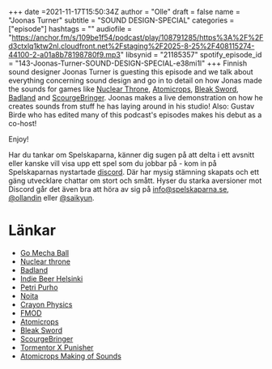+++
date =2021-11-17T15:50:34Z
author = "Olle"
draft = false
name = "Joonas Turner"
subtitle = "SOUND DESIGN-SPECIAL"
categories = ["episode"]
hashtags = ""
audiofile = "https://anchor.fm/s/109be1f54/podcast/play/108791285/https%3A%2F%2Fd3ctxlq1ktw2nl.cloudfront.net%2Fstaging%2F2025-8-25%2F408115274-44100-2-a01a8b78198780f9.mp3"
libsynid = "21185357"
spotify_episode_id = "143-Joonas-Turner-SOUND-DESIGN-SPECIAL-e38mi1l"
+++
Finnish sound designer Joonas Turner is guesting this episode and we talk about everything concerning sound design and go in to detail on how Jonas made the sounds for games like [Nuclear Throne](https://www.youtube.com/watch?v=7LSs1bj41P4&ab_channel=Vlambeer), [Atomicrops](https://www.youtube.com/watch?v=bejbt8FHGFs&ab_channel=RawFury), [Bleak Sword](), [Badland](https://www.youtube.com/watch?v=7nkxyKo09Qs&ab_channel=FrogmindGames) and [ScourgeBringer](https://www.youtube.com/watch?v=cJMPg7wpOBg&ab_channel=IGN). Joonas makes a live demonstration on how he creates sounds from stuff he has laying around in his studio! Also: Gustav Birde who has edited many of this podcast's episodes makes his debut as a co-host! 

Enjoy!


Har du tankar om Spelskaparna, känner dig sugen på att delta i ett avsnitt eller kanske vill visa upp ett spel som du jobbar på - kom in på Spelskaparnas nystartade [discord](https://discord.gg/hBHEXss). Där har mysig stämning skapats och ett gäng utvecklare chattar om stort och smått. Hyser du starka aversioner mot Discord går det även bra att höra av sig på info@spelskaparna.se, [@ollandin](https://twitter.com/ollelandin) eller [@saikyun](https://twitter.com/Saikyun).

# Länkar
* [Go Mecha Ball](https://twitter.com/jakob_wahlberg)
* [Nuclear throne](https://www.youtube.com/watch?v=7LSs1bj41P4&ab_channel=Vlambeer)
* [Badland](https://www.youtube.com/watch?v=7nkxyKo09Qs&ab_channel=FrogmindGames)
* [Indie Beer Helsinki](https://m.facebook.com/groups/279560442074423?view=info&sfd=1)
* [Petri Purho](https://en.wikipedia.org/wiki/Petri_Purho)
* [Noita](https://www.youtube.com/watch?v=0cDkmQ0F0Jw&ab_channel=NollaGames)
* [Crayon Physics](https://www.youtube.com/watch?v=avkacGQKWec&ab_channel=kloonigames)
* [FMOD](https://www.fmod.com/)
* [Atomicrops](https://www.youtube.com/watch?v=bejbt8FHGFs&ab_channel=RawFury)
* [Bleak Sword](https://www.youtube.com/watch?v=zvdoFhBdg2g&ab_channel=GameClipsAndTips)
* [ScourgeBringer](https://www.youtube.com/watch?v=cJMPg7wpOBg&ab_channel=IGN)
* [Tormentor X Punisher](https://store.steampowered.com/app/500670/TormentorPunisher/)
* [Atomicrops Making of Sounds](https://www.youtube.com/watch?v=RF5mCuEENTk&ab_channel=JoonasTurner)
